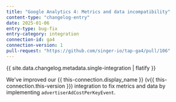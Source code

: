 ```yaml
---
title: "Google Analytics 4: Metrics and data incompatibility"
content-type: "changelog-entry"
date: 2025-01-06
entry-type: bug-fix
entry-category: integration
connection-id: ga4
connection-version: 1
pull-request: "https://github.com/singer-io/tap-ga4/pull/106"
---
```

{{ site.data.changelog.metadata.single-integration | flatify }}

We've improved our {{ this-connection.display_name }} (v{{ this-connection.this-version }}) integration to fix metrics and data by  implementing `advertiserAdCostPerKeyEvent`.